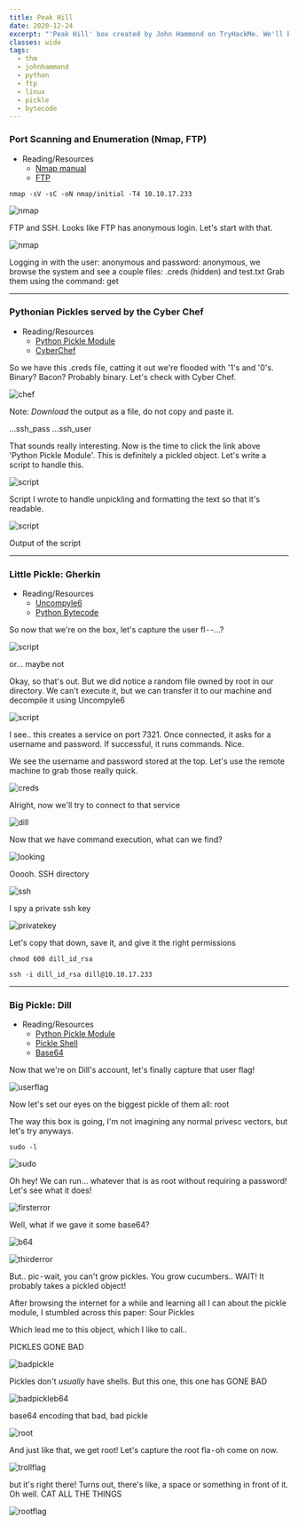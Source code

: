 ```yaml
---
title: Peak Hill
date: 2020-12-24
excerpt: "'Peak Hill' box created by John Hammond on TryHackMe. We'll be checking out a FTP server with anonymous login, Python's pickle module and a neat custom challenge that we need to exploit."
classes: wide
tags:
  - thm
  - johnhammond
  - python
  - ftp
  - linux
  - pickle
  - bytecode
---
```


### Port Scanning and Enumeration (Nmap, FTP)
* Reading/Resources
  * [Nmap manual](https://nmap.org/book/man.html)
  * [FTP](https://linux.die.net/man/1/ftp)

`nmap -sV -sC -oN nmap/initial -T4 10.10.17.233`

![nmap](/assets/images/thm/peakhill/nmap.png)

FTP and SSH. Looks like FTP has anonymous login. Let's start with that.

![nmap](/assets/images/thm/peakhill/ftp.png)


Logging in with the user: anonymous and password: anonymous, we browse the system and see a couple files: .creds (hidden) and test.txt
Grab them using the command: get

---

### Pythonian Pickles served by the Cyber Chef
* Reading/Resources
  * [Python Pickle Module](https://docs.python.org/3/library/pickle.html)
  * [CyberChef](https://gchq.github.io/CyberChef/)
  
  
  
  
So we have this .creds file, catting it out we're flooded with '1's and '0's. Binary? Bacon? Probably binary. Let's check with Cyber Chef.

![chef](/assets/images/thm/peakhill/cyberchef.png)

Note: *Download* the output as a file, do not copy and paste it.

…ssh_pass
…ssh_user

That sounds really interesting. Now is the time to click the link above 'Python Pickle Module'. This is definitely a pickled object. Let's write a script to handle this.

![script](/assets/images/thm/peakhill/script.png)

Script I wrote to handle unpickling and formatting the text so that it's readable.

![script](/assets/images/thm/peakhill/scriptoutput.png)

Output of the script

---

### Little Pickle: Gherkin
* Reading/Resources
  * [Uncompyle6](https://pypi.org/project/uncompyle6/)
  * [Python Bytecode](https://opensource.com/article/18/4/introduction-python-bytecode)
  
  
  
So now that we're on the box, let's capture the user fl - -…?

![script](/assets/images/thm/peakhill/initaccess.png)

or… maybe not

Okay, so that's out. But we did notice a random file owned by root in our directory. We can't execute it, but we can transfer it to our machine and decompile it using Uncompyle6

![script](/assets/images/thm/peakhill/bigscript.png)

I see.. this creates a service on port 7321. Once connected, it asks for a username and password. If successful, it runs commands. Nice.

We see the username and password stored at the top. Let's use the remote machine to grab those really quick.

![creds](/assets/images/thm/peakhill/getcreds.png)

Alright, now we'll try to connect to that service

![dill](/assets/images/thm/peakhill/dill.png)

Now that we have command execution, what can we find?

![looking](/assets/images/thm/peakhill/cmd.png)

Ooooh. SSH directory

![ssh](/assets/images/thm/peakhill/sshkey.png)

I spy a private ssh key

![privatekey](/assets/images/thm/peakhill/sshkey2.png)

Let's copy that down, save it, and give it the right permissions


`chmod 600 dill_id_rsa`

`ssh -i dill_id_rsa dill@10.10.17.233`

---

### Big Pickle: Dill
* Reading/Resources
  * [Python Pickle Module](https://docs.python.org/3/library/pickle.html)
  * [Pickle Shell](http://media.blackhat.com/bh-us-11/Slaviero/BH_US_11_Slaviero_Sour_Pickles_WP.pdf)
  * [Base64](https://linux.die.net/man/1/base64)
  
  
  
Now that we're on Dill's account, let's finally capture that user flag!

![userflag](/assets/images/thm/peakhill/userflag.png)

Now let's set our eyes on the biggest pickle of them all: root

The way this box is going, I'm not imagining any normal privesc vectors, but let's try anyways.

`sudo -l`

![sudo](/assets/images/thm/peakhill/sudo.png)

Oh hey! We can run… whatever that is as root without requiring a password! Let's see what it does!

![firsterror](/assets/images/thm/peakhill/firsterror.png)

Well, what if we gave it some base64?

![b64](/assets/images/thm/peakhill/b64.png)

![thirderror](/assets/images/thm/peakhill/thirderror.png)

But.. pic - wait, you can't grow pickles. You grow cucumbers.. WAIT! It probably takes a pickled object!

After browsing the internet for a while and learning all I can about the pickle module, I stumbled across this paper: Sour Pickles

Which lead me to this object, which I like to call..

PICKLES GONE BAD

![badpickle](/assets/images/thm/peakhill/picklesgonebad.png)

Pickles don't *usually* have shells. But this one, this one has GONE BAD

![badpickleb64](/assets/images/thm/peakhill/picklesgonebadb64.png)

base64 encoding that bad, bad pickle

![root](/assets/images/thm/peakhill/rootacquired.png)

And just like that, we get root! Let's capture the root fla - oh come on now.

![trollflag](/assets/images/thm/peakhill/trollflag.png)

but it's right there! Turns out, there's like, a space or something in front of it. Oh well. CAT ALL THE THINGS

![rootflag](/assets/images/thm/peakhill/rootflag.png)
